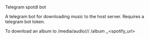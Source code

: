 Telegram spotdl bot

A telegram bot for downloading music to the host server.
Requires a telegram bot token.

To download an album to /media/audio/<artist>/<album>/
/album <artist>,<album>,<spotify_url>
